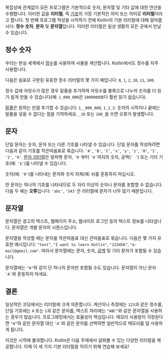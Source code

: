 복잡성에 관계없이 모든 프로그램은 기본적으로 숫자, 문자열 및 기타 값에 대한 연산을 수행합니다. 이러한 값을 **리터럴**, 즉 [기호](https://hyperskill.org/learn/step/4351)의 가장 기본적인 의미 또는 의미로 **리터럴**이라고 합니다. 첫 번째 프로그램 작성을 시작하기 전에 Kotlin의 기본 리터럴에 대해 알아봅시다: **정수** **숫자**, **문자** 및 **문자열**입니다. 이러한 리터럴은 일상 생활의 모든 곳에서 만날 수 있습니다.

## 정수 숫자

우리는 현실 세계에서 [정수](https://hyperskill.org/learn/step/4351)를 사용하여 사물을 계산합니다. Kotlin에서도 정수를 자주 사용합니다.

다음은 쉼표로 구분된 유효한 정수 리터럴의 몇 가지 예입니다: `0`, `1`, `2`, `10`, `11`, `100`.

정수 값에 자릿수가 많은 경우 밑줄을 추가하여 자릿수를 블록으로 나누어 숫자를 더 읽기 쉽게 만들 수 있습니다(예: `1_000_000`은 `1000000`보다 훨씬 읽기 쉽습니다).

[밑줄](https://hyperskill.org/learn/step/4351)은 원하는 만큼 추가할 수 있습니다: `1__000_000`, `1_2_3`. 숫자의 시작이나 끝에는 밑줄을 넣을 수 없다는 점을 기억하세요. `_10` 또는 `100_`을 쓰면 오류가 발생합니다.

## 문자

단일 문자는 숫자, 문자 또는 다른 기호를 나타낼 수 있습니다. 단일 문자를 작성하려면 다음과 같이 기호를 작은따옴표로 묶습니다: `'A'`, `'B'`, `'C'`, `'x'`, `'y'`, `'z'`, `'0'`, `'1'`, `'2'`, `'9'`. [문자 리터럴](https://hyperskill.org/learn/step/4351)은 알파벳 문자, `'0'`부터 `'9'`까지의 숫자, 공백(`' '`) 또는 기타 기호(예: `'$'`)를 나타낼 수 있습니다.

숫자(예: `'9'`)를 나타내는 문자와 숫자 자체(예: `9`)를 혼동하지 마십시오.

한 문자는 하나의 기호를 나타내므로 두 자리 이상의 숫자나 문자를 포함할 수 없습니다. 다음 두 예는 **오류**입니다: `'abc'`, `'543'`은 리터럴에 문자가 너무 많기 때문입니다.

## 문자열

문자열은 광고의 텍스트, 웹페이지 주소, 웹사이트 로그인 등의 텍스트 정보를 나타냅니다. 문자열은 개별 문자의 시퀀스입니다.

문자열을 작성할 때는 문자를 작은따옴표 대신 큰따옴표로 묶습니다. 다음은 몇 가지 유효한 예시입니다: `"text"`, `"I want to learn Kotlin"`, `"123456"`, `"e-mail@gmail.com"`. 따라서 문자열에는 문자, 숫자, [공백](https://hyperskill.org/learn/step/4351) 및 기타 문자가 포함될 수 있습니다.

문자열에는 `"A"`와 같이 단 하나의 문자만 포함될 수도 있습니다. 문자열이 아닌 문자 `'A'`와 혼동하지 마세요.

## 결론

일상적인 코딩에서는 리터럴에 크게 의존합니다. 계산이나 측정에는 `123`과 같은 정수를, 단일 기호에는 `A` 또는 `1`과 같은 문자를, 텍스트 처리에는 `"ABC"`와 같은 문자열을 사용하는 경우가 많습니다. 프로그래밍에서는 효율성이 핵심입니다. 메모리 사용량이 걱정된다면 `"A"`와 같은 문자열 대신 `'A'`와 같은 문자를 선택하면 일반적으로 메모리를 덜 사용하게 됩니다.

이것은 시작에 불과합니다. Kotlin은 다음 주제에서 살펴볼 수 있는 다양한 리터럴을 제공합니다. 이제 이 세 가지 기본 리터럴을 익히기 위해 연습해 보세요!